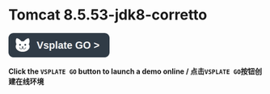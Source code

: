 # Tomcat 8.5.53-jdk8-corretto

<a href="https://www.vsplate.com/?docker-compose=https://github.com/vsplate/dcenvs/tomcat/8.5.53-jdk8-corretto"><img alt="VSPLATE GO" src="https://raw.githubusercontent.com/vsplate/images/master/vsgo_btn.png" width="200px"></a>

**Click the `VSPLATE GO` button to launch a demo online / 点击`VSPLATE GO`按钮创建在线环境**